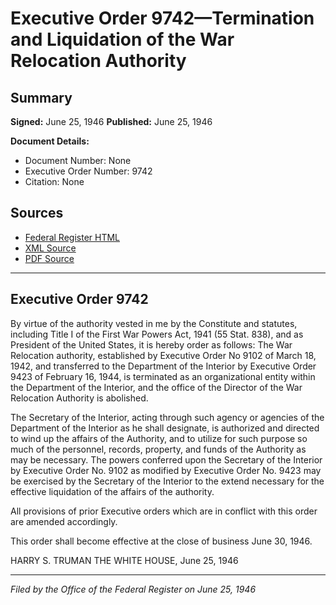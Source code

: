 # Executive Order 9742—Termination and Liquidation of the War Relocation Authority

## Summary

**Signed:** June 25, 1946
**Published:** June 25, 1946

**Document Details:**
- Document Number: None
- Executive Order Number: 9742
- Citation: None

## Sources
- [Federal Register HTML](https://www.presidency.ucsb.edu/documents/executive-order-9742-termination-and-liquidation-the-war-relocation-authority)
- [XML Source](None)
- [PDF Source](None)

---

## Executive Order 9742

By virtue of the authority vested in me by the Constitute and statutes, including Title I of the First War Powers Act, 1941 (55 Stat. 838), and as President of the United States, it is hereby order as follows:
The War Relocation authority, established by Executive Order No 9102 of March 18, 1942, and transferred to the Department of the Interior by Executive Order 9423 of February 16, 1944, is terminated as an organizational entity within the Department of the Interior, and the office of the Director of the War Relocation Authority is abolished.

The Secretary of the Interior, acting through such agency or agencies of the Department of the Interior as he shall designate, is authorized and directed to wind up the affairs of the Authority, and to utilize for such purpose so much of the personnel, records, property, and funds of the Authority as may be necessary. The powers conferred upon the Secretary of the Interior by Executive Order No. 9102 as modified by Executive Order No. 9423 may be exercised by the Secretary of the Interior to the extend necessary for the effective liquidation of the affairs of the authority.

All provisions of prior Executive orders which are in conflict with this order are amended accordingly.

This order shall become effective at the close of business June 30, 1946.

HARRY S. TRUMAN
THE WHITE HOUSE,
June 25, 1946

---

*Filed by the Office of the Federal Register on June 25, 1946*
